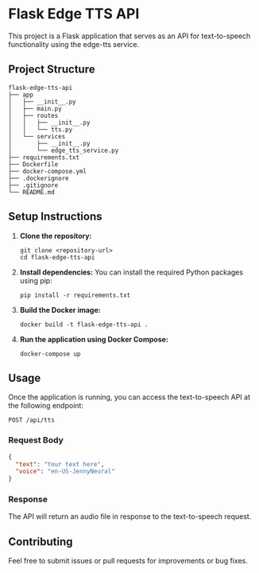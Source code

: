 # Flask Edge TTS API

This project is a Flask application that serves as an API for text-to-speech functionality using the edge-tts service.

## Project Structure

```
flask-edge-tts-api
├── app
│   ├── __init__.py
│   ├── main.py
│   ├── routes
│   │   ├── __init__.py
│   │   └── tts.py
│   └── services
│       ├── __init__.py
│       └── edge_tts_service.py
├── requirements.txt
├── Dockerfile
├── docker-compose.yml
├── .dockerignore
├── .gitignore
└── README.md
```

## Setup Instructions

1. **Clone the repository:**
   ```
   git clone <repository-url>
   cd flask-edge-tts-api
   ```

2. **Install dependencies:**
   You can install the required Python packages using pip:
   ```
   pip install -r requirements.txt
   ```

3. **Build the Docker image:**
   ```
   docker build -t flask-edge-tts-api .
   ```

4. **Run the application using Docker Compose:**
   ```
   docker-compose up
   ```

## Usage

Once the application is running, you can access the text-to-speech API at the following endpoint:

```
POST /api/tts
```

### Request Body

```json
{
  "text": "Your text here",
  "voice": "en-US-JennyNeural"
}
```

### Response

The API will return an audio file in response to the text-to-speech request.

## Contributing

Feel free to submit issues or pull requests for improvements or bug fixes.